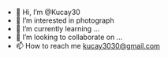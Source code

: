 - 👋 Hi, I’m @Kucay30
- 👀 I’m interested in photograph
- 🌱 I’m currently learning ...
- 💞️ I’m looking to collaborate on ...
- 📫 How to reach me kucay3030@gmail.com

<!---
Kucay30/Kucay30 is a ✨ special ✨ repository because its `README.md` (this file) appears on your GitHub profile.
You can click the Preview link to take a look at your changes.
--->
